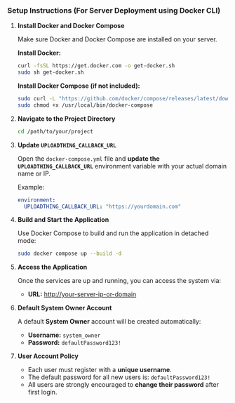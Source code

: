 ### Setup Instructions (For Server Deployment using Docker CLI)

1. **Install Docker and Docker Compose**

   Make sure Docker and Docker Compose are installed on your server.

   **Install Docker:**

   ```bash
   curl -fsSL https://get.docker.com -o get-docker.sh
   sudo sh get-docker.sh
   ```

   **Install Docker Compose (if not included):**

   ```bash
   sudo curl -L "https://github.com/docker/compose/releases/latest/download/docker-compose-$(uname -s)-$(uname -m)" -o /usr/local/bin/docker-compose
   sudo chmod +x /usr/local/bin/docker-compose
   ```

2. **Navigate to the Project Directory**

   ```bash
   cd /path/to/your/project
   ```

3. **Update `UPLOADTHING_CALLBACK_URL`**

   Open the `docker-compose.yml` file and **update the `UPLOADTHING_CALLBACK_URL`** environment variable with your actual domain name or IP.

   Example:

   ```yaml
   environment:
     UPLOADTHING_CALLBACK_URL: "https://yourdomain.com"
   ```

4. **Build and Start the Application**

   Use Docker Compose to build and run the application in detached mode:

   ```bash
   sudo docker compose up --build -d
   ```

5. **Access the Application**

   Once the services are up and running, you can access the system via:

   - **URL:** [http://your-server-ip-or-domain](http://your-server-ip-or-domain)

6. **Default System Owner Account**

   A default **System Owner** account will be created automatically:

   - **Username:** `system_owner`
   - **Password:** `defaultPassword123!`

7. **User Account Policy**

   - Each user must register with a **unique username**.
   - The default password for all new users is: `defaultPassword123!`
   - All users are strongly encouraged to **change their password** after first login.
